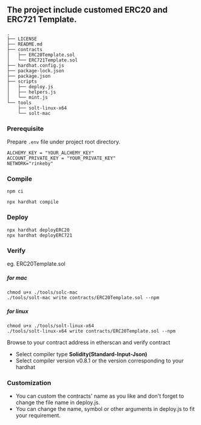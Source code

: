 ## The project include customed ERC20 and ERC721 Template.

```
.
├── LICENSE
├── README.md
├── contracts
│   ├── ERC20Template.sol
│   └── ERC721Template.sol
├── hardhat.config.js
├── package-lock.json
├── package.json
├── scripts
│   ├── deploy.js
│   ├── helpers.js
│   └── mint.js
└── tools
    ├── solt-linux-x64
    └── solt-mac
```

### Prerequisite
Prepare `.env` file under project root directory.

```.env
ALCHEMY_KEY = "YOUR_ALCHEMY_KEY"
ACCOUNT_PRIVATE_KEY = "YOUR_PRIVATE_KEY"
NETWORK="rinkeby"
```

### Compile
```SHELL
npm ci
```

```SHELL
npx hardhat compile
```

### Deploy

```
npx hardhat deployERC20
npx hardhat deployERC721
```

### Verify

eg. ERC20Template.sol

##### for mac 
```SHELL
chmod u+x ./tools/solc-mac
./tools/solt-mac write contracts/ERC20Template.sol --npm
```

##### for linux
```SHELL
chmod u+x ./tools/solt-linux-x64
./tools/solt-linux-x64 write contracts/ERC20Template.sol --npm
```

Browse to your contract address in etherscan and verify contract 
- Select compiler type **Solidity(Standard-Input-Json)**
- Select compiler version v0.8.1 or the version corresponding to your hardhat


### Customization
- You can custom the contracts' name as you like and don't forget to change the file name in deploy.js.
- You can change the name, symbol or other arguments in deploy.js to fit your requirement.
